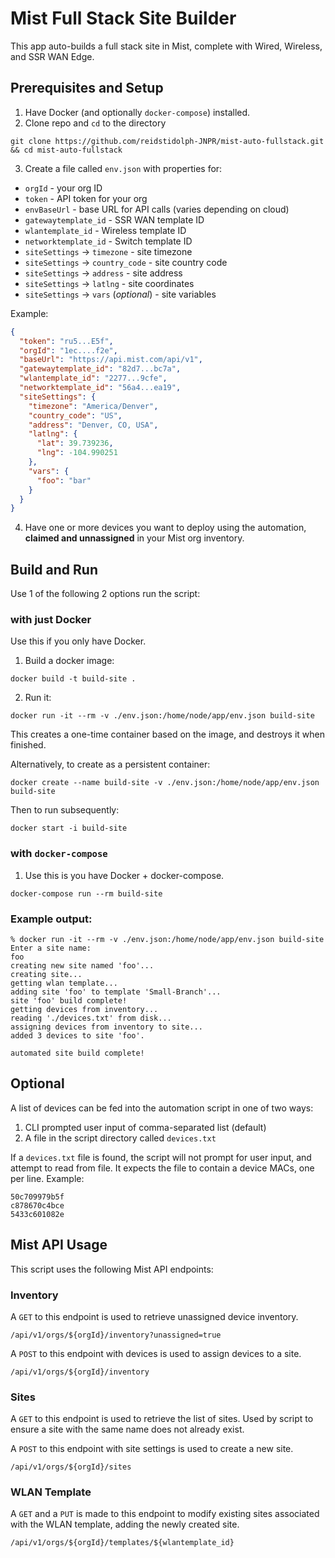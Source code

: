 # Mist Full Stack Site Builder

This app auto-builds a full stack site in Mist, complete with Wired, Wireless, and SSR WAN Edge.

## Prerequisites and Setup

1. Have Docker (and optionally `docker-compose`) installed.
2. Clone repo and `cd` to the directory
```
git clone https://github.com/reidstidolph-JNPR/mist-auto-fullstack.git && cd mist-auto-fullstack
```
3. Create a file called `env.json` with properties for:
* `orgId` - your org ID
* `token` - API token for your org
* `envBaseUrl` - base URL for API calls (varies depending on cloud)
* `gatewaytemplate_id` - SSR WAN template ID
* `wlantemplate_id` - Wireless template ID
* `networktemplate_id` - Switch template ID
* `siteSettings` -> `timezone` - site timezone
* `siteSettings` -> `country_code` - site country code
* `siteSettings` -> `address` - site address
* `siteSettings` -> `latlng` - site coordinates
* `siteSettings` -> `vars` (*optional*) - site variables

Example:

```json
{
  "token": "ru5...E5f",
  "orgId": "1ec....f2e",
  "baseUrl": "https://api.mist.com/api/v1",
  "gatewaytemplate_id": "82d7...bc7a",
  "wlantemplate_id": "2277...9cfe",
  "networktemplate_id": "56a4...ea19",
  "siteSettings": {
    "timezone": "America/Denver",
    "country_code": "US",
    "address": "Denver, CO, USA",
    "latlng": {
      "lat": 39.739236,
      "lng": -104.990251
    },
    "vars": {
      "foo": "bar"
    }
  }
}
```

4. Have one or more devices you want to deploy using the automation, **claimed and unnassigned** in your Mist org inventory.

## Build and Run

Use 1 of the following 2 options run the script:

### with just Docker

Use this if you only have Docker.

1. Build a docker image:
```
docker build -t build-site .
```
2. Run it:
```
docker run -it --rm -v ./env.json:/home/node/app/env.json build-site
```

This creates a one-time container based on the image, and destroys it when finished. 

Alternatively, to create as a persistent container:
```
docker create --name build-site -v ./env.json:/home/node/app/env.json build-site
```
Then to run subsequently:
```
docker start -i build-site
```

### with `docker-compose`

1. Use this is you have Docker + docker-compose.
```
docker-compose run --rm build-site
```

### Example output:
```
% docker run -it --rm -v ./env.json:/home/node/app/env.json build-site
Enter a site name:
foo
creating new site named 'foo'...
creating site...
getting wlan template...
adding site 'foo' to template 'Small-Branch'...
site 'foo' build complete!
getting devices from inventory...
reading './devices.txt' from disk...
assigning devices from inventory to site...
added 3 devices to site 'foo'.

automated site build complete!

```

## Optional
A list of devices can be fed into the automation script in one of two ways:
1. CLI prompted user input of comma-separated list (default)
2. A file in the script directory called `devices.txt`

If a `devices.txt` file is found, the script will not prompt for user input, and attempt to read from file. It expects the file to contain a device MACs, one per line. Example:
```
50c709979b5f
c878670c4bce
5433c601082e
```

## Mist API Usage

This script uses the following Mist API endpoints:

### Inventory
A `GET` to this endpoint is used to retrieve unassigned device inventory.

```
/api/v1/orgs/${orgId}/inventory?unassigned=true
```

A `POST` to this endpoint with devices is used to assign devices to a site.

```
/api/v1/orgs/${orgId}/inventory
```

### Sites
A `GET` to this endpoint is used to retrieve the list of sites. Used by script to ensure a site with the same name does not already exist.

A `POST` to this endpoint with site settings is used to create a new site.

```
/api/v1/orgs/${orgId}/sites
```

### WLAN Template

A `GET` and a `PUT` is made to this endpoint to modify existing sites associated with the WLAN template, adding the newly created site.

```
/api/v1/orgs/${orgId}/templates/${wlantemplate_id}
```
